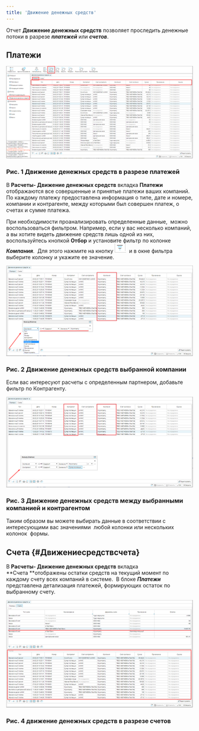 ```yaml
---
title: 'Движение денежных средств'
---
```


Отчет **Движение денежных средств** позволяет проследить денежные потоки в разрезе ***платежей*** или ***счетов***. 

## **Платежи**

![](attachments/1146949/1147242.png)

### Рис. 1 Движение денежных средств в разрезе платежей

  

В **Расчеты- Движение денежных средств** вкладка **Платежи** отображаются все совершенные и принятые платежи ваших компаний. По каждому платежу предоставлена информация о типе, дате и номере, компании и контрагенте, между которыми был совершен платеж, о счетах и сумме платежа. 

При необходимости проанализировать определенные данные,  можно воспользоваться фильтром. Например, если у вас несколько компаний, а вы хотите видеть движение средств лишь одной из них, воспользуйтесь кнопкой **Отбор** и установите фильтр по колонке ***Компания***.  Для этого нажмите на кнопку ![](attachments/1146949/1147241.png)  и в окне фильтра выберите колонку и укажите ее значение.

![](attachments/1146949/1147244.png)

### Рис. 2 Движение денежных средств выбранной компании

  

Если вас интересуют расчеты с определенным партнером, добавьте фильтр по Контрагенту.   

![](attachments/1146949/1147240.png)

### Рис. 3 Движение денежных средств между выбранными компанией и контрагентом

  

Таким образом вы можете выбирать данные в соответствии с интересующими вас значениями  любой колонки или нескольких колонок  формы.

  

## **Счета** {#Движениесредствсчета}

В **Расчеты- Движение денежных средств** вкладка **Счета **отображены остатки средств на текущий момент по каждому счету всех компаний в системе.  В блоке ***Платежи*** представлена детализация платежей, формирующих остаток по выбранному счету.   

![](attachments/1146949/1147239.png)

### Рис. 4 движение денежных средств в разрезе счетов

  

  


